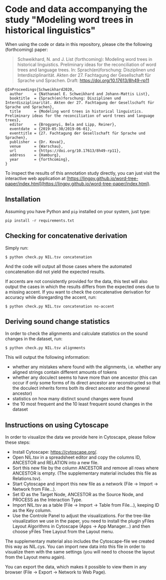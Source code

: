 # Code and data accompanying the study "Modeling word trees in historical linguistics"

When using the code or data in this repository, please cite the following (forthcoming) paper:

> Schweikhard, N. and J. List (forthcoming): Modeling word trees in historical linguistics. Preliminary ideas for the reconciliation of word trees and language trees. In: Sprach(en)forschung: Disziplinen und Interdisziplinarität. Akten der 27. Fachtagung der Gesellschaft für Sprache und Sprachen. Draft: https://doi.org/10.17613/8h49-rp11

```
@InProceedings{Schweikhard2020,
  author     = {Nathanael E. Schweikhard and Johann-Mattis List},
  booktitle  = {Sprach(en)forschung: Disziplinen und Interdisziplinarität. Akten der 27. Fachtagung der Gesellschaft für Sprache und Sprachen},
  title      = {Modeling word trees in historical linguistics. Preliminary ideas for the reconciliation of word trees and language trees},
  editor     = {Brogyanyi, Bela and Lipp, Reiner},
  eventdate  = {2019-05-30/2019-06-01},
  eventtitle = {27. Fachtagung der Gesellschaft für Sprache und Sprachen},
  publisher  = {Dr. Kovač},
  venue      = {Warschau},
  url        = {https://doi.org/10.17613/8h49-rp11},
  address    = {Hamburg},
  year       = {forthcoming},
}
```

To inspect the results of this annotation study directly, you can just visit the interactive web application at [https://lingpy.github.io/word-tree-paper/index.html](https://lingpy.github.io/word-tree-paper/index.html).


## Installation

Assuming you have Python and `pip` installed on your system, just type:

```
pip install -r requirements.txt
```

## Checking for concatenative derivation

Simply run:

```
$ python check.py NIL.tsv concatenation
```

And the code will output all those cases where the automated concatenation did not yield the expected results.

If accents are not consistently provided for the data, this test will also output the cases in which the results differs from the expected ones due to a missing accent. If you want to check the concatenative derivation for accuracy while disregarding the accent, run:

```
$ python check.py NIL.tsv concatenation no-accent
```

## Deriving sound change statistics

In order to check the alignments and calculate statistics on the sound changes in the dataset, run:

```
$ python check.py NIL.tsv alignments
```

This will output the following information:
* whether any mistakes where found with the alignments, i.e. whether any aligned strings contain different amounts of tokens
* whether any doculect seems to have more than one ancestor (this can occur if only some forms of its direct ancestor are reconstructed so that the doculect inherits forms both its direct ancestor and the general ancestor)
* statistics on how many distinct sound changes were found
* the 10 most frequent and the 10 least frequent sound changes in the dataset

## Instructions on using Cytoscape

In order to visualize the data we provide here in Cytoscape, please follow these steps:

* Install Cytoscape: https://cytoscape.org/.
* Open NIL.tsv in a spreadsheet editor and copy the columns ID, ANCESTOR and RELATION into a new file.
* Sort this new file by the column ANCESTOR and remove all rows where ANCESTOR is empty. (The supplementary material includes this file as Relations.tsv).
* Start Cytoscape and import this new file as a network (File -> Import -> Network from File...).
* Set ID as the Target Node, ANCESTOR as the Source Node, and PROCESS as the Interaction Type.
* Import NIL.tsv as a table (File -> Import -> Table from File...), keeping ID as the Key column.
* Use the Controle Panel to adjust the visualizations. For the tree-like visualization we use in the paper, you need to install the plugin yFiles Layout Algorithms in Cytoscape (Apps -> App Manager...) and then choose yFiles Tree Layout from the Layout menu.

The supplementary material also includes the Cytoscape-file we created this way as NIL.cys.
You can import new data into this file in order to visualize them with the same settings (you will need to choose the layout from the Layout menu again).

You can export the data, which makes it possible to view them in any browser (File -> Export -> Network to Web Page).
